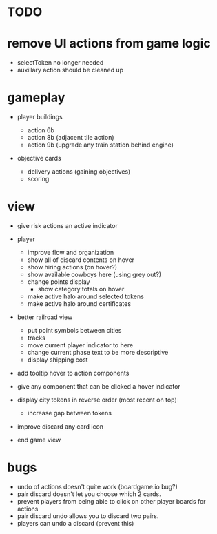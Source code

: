 # TODO

# remove UI actions from game logic
- selectToken no longer needed
- auxillary action should be cleaned up

# gameplay

- player buildings

  - action 6b
  - action 8b (adjacent tile action)
  - action 9b (upgrade any train station behind engine)

- objective cards
  - delivery actions (gaining objectives)
  - scoring
  

# view

- give risk actions an active indicator
- player
  - improve flow and organization
  - show all of discard contents on hover
  - show hiring actions (on hover?)
  - show available cowboys here (using grey out?)
  - change points display
    - show category totals on hover
  - make active halo around selected tokens
  - make active halo around certificates
- better railroad view
  - put point symbols between cities
  - tracks
  - move current player indicator to here
  - change current phase text to be more descriptive
  - display shipping cost

- add tooltip hover to action components
- give any component that can be clicked a hover indicator
- display city tokens in reverse order (most recent on top)
  - increase gap between tokens

- improve discard any card icon

- end game view

# bugs

- undo of actions doesn't quite work (boardgame.io bug?)
- pair discard doesn't let you choose which 2 cards.
- prevent players from being able to click on other player boards for actions
- pair discard undo allows you to discard two pairs.
- players can undo a discard (prevent this)
